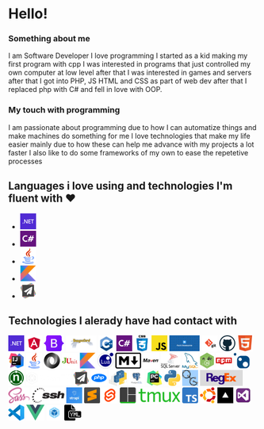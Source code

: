 # Hello!  
### Something about me 
I am Software Developer I love programming I started as a kid making my first program with cpp I was interested in programs that just controlled my own computer at low level after that I was interested in games and servers after that I got into PHP, JS HTML and CSS as part of web dev after that I replaced php with C# and fell in love with OOP.
### My touch with programming
I am passionate about programming due to how I can automatize things and make machines do something for me I love technologies that make my life easier mainly due to how these can help me advance with my projects a lot faster I also like to do some frameworks of my own to ease the repetetive processes
## Languages i love using and technologies I'm fluent with ❤️
<!-- ADVANCED_TECH -->
+ <a><img src='./AdvancedTechnologies/.NET.png' alt='.NET.png' style='max-width:128px;' height='32'/></a>
+ <a><img src='./AdvancedTechnologies/CSharp.png' alt='CSharp.png' style='max-width:128px;' height='32'/></a>
+ <a><img src='./AdvancedTechnologies/Java.png' alt='Java.png' style='max-width:128px;' height='32'/></a>
+ <a><img src='./AdvancedTechnologies/Kotlin.png' alt='Kotlin.png' style='max-width:128px;' height='32'/></a>
+ <a><img src='./AdvancedTechnologies/PaperMC%20Spigot%20Bukkit.jpg' alt='PaperMC%20Spigot%20Bukkit.jpg' style='max-width:128px;' height='32'/></a>

<!-- ADVANCED_TECH_END -->

## Technologies I alerady have had contact with
<!-- TECH_DISPLAY -->
<a><img src='./Technologies/.NET.png' alt='.NET.png' style='max-width:128px;' height='32'/></a>
<a><img src='./Technologies/Angular.png' alt='Angular.png' style='max-width:128px;' height='32'/></a>
<a><img src='./Technologies/BootStrap.png' alt='BootStrap.png' style='max-width:128px;' height='32'/></a>
<a><img src='./Technologies/BungeeCord.png' alt='BungeeCord.png' style='max-width:128px;' height='32'/></a>
<a><img src='./Technologies/cpp.png' alt='cpp.png' style='max-width:128px;' height='32'/></a>
<a><img src='./Technologies/CSharp.png' alt='CSharp.png' style='max-width:128px;' height='32'/></a>
<a><img src='./Technologies/CSS.png' alt='CSS.png' style='max-width:128px;' height='32'/></a>
<a><img src='./Technologies/ES.png' alt='ES.png' style='max-width:128px;' height='32'/></a>
<a><img src='./Technologies/FontAwesome.png' alt='FontAwesome.png' style='max-width:128px;' height='32'/></a>
<a><img src='./Technologies/GIT.png' alt='GIT.png' style='max-width:128px;' height='32'/></a>
<a><img src='./Technologies/Github.png' alt='Github.png' style='max-width:128px;' height='32'/></a>
<a><img src='./Technologies/HTML.png' alt='HTML.png' style='max-width:128px;' height='32'/></a>
<a><img src='./Technologies/IntelliJ.png' alt='IntelliJ.png' style='max-width:128px;' height='32'/></a>
<a><img src='./Technologies/Java.png' alt='Java.png' style='max-width:128px;' height='32'/></a>
<a><img src='./Technologies/JSON.png' alt='JSON.png' style='max-width:128px;' height='32'/></a>
<a><img src='./Technologies/JUnit.png' alt='JUnit.png' style='max-width:128px;' height='32'/></a>
<a><img src='./Technologies/Kotlin.png' alt='Kotlin.png' style='max-width:128px;' height='32'/></a>
<a><img src='./Technologies/Lua.png' alt='Lua.png' style='max-width:128px;' height='32'/></a>
<a><img src='./Technologies/markdown.png' alt='markdown.png' style='max-width:128px;' height='32'/></a>
<a><img src='./Technologies/Maven.png' alt='Maven.png' style='max-width:128px;' height='32'/></a>
<a><img src='./Technologies/MSSQL.png' alt='MSSQL.png' style='max-width:128px;' height='32'/></a>
<a><img src='./Technologies/Mysql.png' alt='Mysql.png' style='max-width:128px;' height='32'/></a>
<a><img src='./Technologies/NodeJS.png' alt='NodeJS.png' style='max-width:128px;' height='32'/></a>
<a><img src='./Technologies/NPM.png' alt='NPM.png' style='max-width:128px;' height='32'/></a>
<a><img src='./Technologies/NuGet.png' alt='NuGet.png' style='max-width:128px;' height='32'/></a>
<a><img src='./Technologies/NUnit.png' alt='NUnit.png' style='max-width:128px;' height='32'/></a>
<a><img src='./Technologies/OpenTK.png' alt='OpenTK.png' style='max-width:128px;' height='32'/></a>
<a><img src='./Technologies/PaperMC%20Spigot%20Bukkit.jpg' alt='PaperMC%20Spigot%20Bukkit.jpg' style='max-width:128px;' height='32'/></a>
<a><img src='./Technologies/php.png' alt='php.png' style='max-width:128px;' height='32'/></a>
<a><img src='./Technologies/pip.svg' alt='pip.svg' style='max-width:128px;' height='32'/></a>
<a><img src='./Technologies/Postgres.png' alt='Postgres.png' style='max-width:128px;' height='32'/></a>
<a><img src='./Technologies/PyCharm.png' alt='PyCharm.png' style='max-width:128px;' height='32'/></a>
<a><img src='./Technologies/Python.png' alt='Python.png' style='max-width:128px;' height='32'/></a>
<a><img src='./Technologies/QuickGraph.png' alt='QuickGraph.png' style='max-width:128px;' height='32'/></a>
<a><img src='./Technologies/RegEx.jpg' alt='RegEx.jpg' style='max-width:128px;' height='32'/></a>
<a><img src='./Technologies/Sass.png' alt='Sass.png' style='max-width:128px;' height='32'/></a>
<a><img src='./Technologies/SSH.png' alt='SSH.png' style='max-width:128px;' height='32'/></a>
<a><img src='./Technologies/Strapi.jpg' alt='Strapi.jpg' style='max-width:128px;' height='32'/></a>
<a><img src='./Technologies/Sublime%20Text%203.png' alt='Sublime%20Text%203.png' style='max-width:128px;' height='32'/></a>
<a><img src='./Technologies/Svelte.png' alt='Svelte.png' style='max-width:128px;' height='32'/></a>
<a><img src='./Technologies/TMux.png' alt='TMux.png' style='max-width:128px;' height='32'/></a>
<a><img src='./Technologies/TS.svg' alt='TS.svg' style='max-width:128px;' height='32'/></a>
<a><img src='./Technologies/Ubuntu.png' alt='Ubuntu.png' style='max-width:128px;' height='32'/></a>
<a><img src='./Technologies/vercel.jpg' alt='vercel.jpg' style='max-width:128px;' height='32'/></a>
<a><img src='./Technologies/VS.png' alt='VS.png' style='max-width:128px;' height='32'/></a>
<a><img src='./Technologies/VSCode.png' alt='VSCode.png' style='max-width:128px;' height='32'/></a>
<a><img src='./Technologies/vue.png' alt='vue.png' style='max-width:128px;' height='32'/></a>
<a><img src='./Technologies/WebPack.png' alt='WebPack.png' style='max-width:128px;' height='32'/></a>
<a><img src='./Technologies/YML.png' alt='YML.png' style='max-width:128px;' height='32'/></a>

